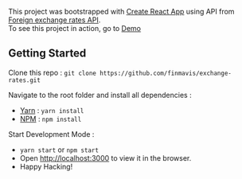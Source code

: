 This project was bootstrapped with [Create React App](https://github.com/facebook/create-react-app) using API from [Foreign exchange rates API](https://exchangeratesapi.io/).<br>
To see this project in action, go to [Demo](https://finmavis.github.io/exchange-rates)

## Getting Started

Clone this repo : 
```git clone https://github.com/finmavis/exchange-rates.git```

Navigate to the root folder and install all dependencies :
- [Yarn](https://yarnpkg.com) : `yarn install`
- [NPM](https://yarnpkg.com) : `npm install`

Start Development Mode :
- `yarn start` or `npm start`
- Open [http://localhost:3000](http://localhost:3000) to view it in the browser.
- Happy Hacking!